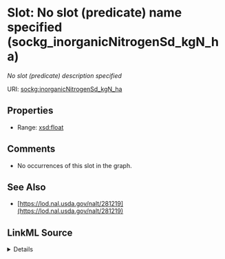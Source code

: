 

# Slot: No slot (predicate) name specified (sockg_inorganicNitrogenSd_kgN_ha)


_No slot (predicate) description specified_







URI: [sockg:inorganicNitrogenSd_kgN_ha](https://idir.uta.edu/sockg-ontology/docs/inorganicNitrogenSd_kgN_ha)



<!-- no inheritance hierarchy -->








## Properties

* Range: [xsd:float](http://www.w3.org/2001/XMLSchema#float)





## Comments

* No occurrences of this slot in the graph.

## See Also

* [https://lod.nal.usda.gov/nalt/281219](https://lod.nal.usda.gov/nalt/281219)



## LinkML Source

<details>

```yaml
name: sockg_inorganicNitrogenSd_kgN_ha
description: No slot (predicate) description specified
title: No slot (predicate) name specified
comments:
- No occurrences of this slot in the graph.
from_schema: soc-kg
see_also:
- https://lod.nal.usda.gov/nalt/281219
rank: 1000
slot_uri: sockg:inorganicNitrogenSd_kgN_ha
alias: sockg_inorganicNitrogenSd_kgN_ha
union_of:
- '{''domain'': ''sockg_WaterQualityArea''}'
- '{''domain'': ''sockg_WindErosionArea''}'
range: float

```
</details>